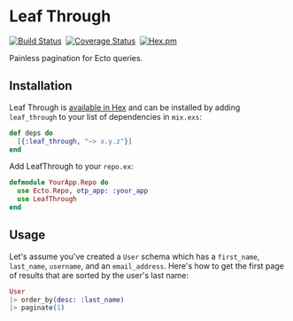 # Leaf Through

[![Build Status](https://travis-ci.org/gentlelionstudios/leaf_through.svg?branch=master)](https://travis-ci.org/gentlelionstudios/leaf_through)&nbsp;&nbsp;[![Coverage Status](https://coveralls.io/repos/github/gentlelionstudios/leaf_through/badge.svg?branch=master)](https://coveralls.io/github/gentlelionstudios/leaf_through?branch=master)&nbsp;&nbsp;[![Hex.pm](https://img.shields.io/hexpm/v/leaf_through.svg)](https://hex.pm/packages/leaf_through)

Painless pagination for Ecto queries.

## Installation

Leaf Through is [available in Hex](https://hex.pm/packages/leaf_through) and can be installed
by adding `leaf_through` to your list of dependencies in `mix.exs`:

```elixir
def deps do
  [{:leaf_through, "~> x.y.z"}]
end
```

Add LeafThrough to your `repo.ex`:
```elixir
defmodule YourApp.Repo do
  use Ecto.Repo, otp_app: :your_app
  use LeafThrough
end
```

## Usage

Let's assume you've created a `User` schema which has a `first_name`, `last_name`, `username`, and an `email_address`.  Here's how to get the first page of results that are sorted by the user's last name:
```elixir
User
|> order_by(desc: :last_name)
|> paginate(1)
```

